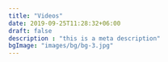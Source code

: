 ```yaml
---
title: "Videos"
date: 2019-09-25T11:28:32+06:00
draft: false
description : "this is a meta description"
bgImage: "images/bg/bg-3.jpg"
---
```


